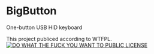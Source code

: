 # BigButton
One-button USB HID keyboard



This project publiced according to WTFPL.
[![DO WHAT THE FUCK YOU WANT TO PUBLIC LICENSE](http://www.wtfpl.net/wp-content/uploads/2012/12/wtfpl-badge-1.png)](http://www.wtfpl.net/txt/copying)
